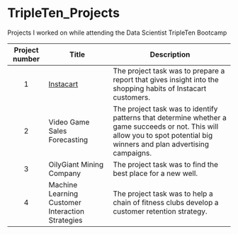 # TripleTen_Projects
Projects I worked on while attending the Data Scientist TripleTen Bootcamp 


| Project number | Title | Description |
| :-----------: | ----------- |----------- |
| 1 | [Instacart](https://github.com/Marcel970/TripleTen_projects/tree/main/02-EDA_project) | The project task was to prepare a report that gives insight into the shopping habits of Instacart customers. |
| 2 | Video Game Sales Forecasting | The project task was to identify patterns that determine whether a game succeeds or not. This will allow you to spot potential big winners and plan advertising campaigns. |
| 3 | OilyGiant Mining Company | The project task was to find the best place for a new well. |
| 4 | Machine Learning Customer Interaction Strategies | The project task was to help a chain of fitness clubs develop a customer retention strategy. |
